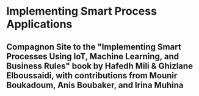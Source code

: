 # Implementing Smart Process Applications
## Compagnon Site to the "Implementing Smart Processes Using IoT, Machine Learning, and Business Rules" book by Hafedh Mili & Ghizlane Elboussaidi, with contributions from Mounir Boukadoum, Anis Boubaker, and Irina Muhina
